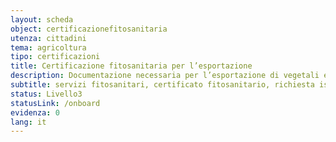 ```yaml
---
layout: scheda
object: certificazionefitosanitaria
utenza: cittadini
tema: agricoltura
tipo: certificazioni
title: Certificazione fitosanitaria per l’esportazione
description: Documentazione necessaria per l’esportazione di vegetali e prodotti vegetali verso Paesi terzi
subtitle: servizi fitosanitari, certificato fitosanitario, richiesta ispezione, RUOP, piante, esportazione, extra Ue, servizio fitosanitario
status: Livello3
statusLink: /onboard
evidenza: 0
lang: it
---
```

